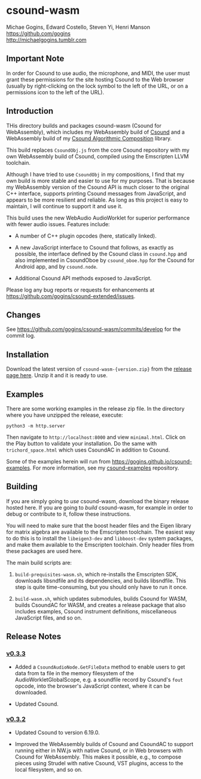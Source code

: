 # csound-wasm

Michae Gogins, Edward Costello, Steven Yi, Henri Manson<br>
https://github.com/gogins<br>
http://michaelgogins.tumblr.com

## Important Note

In order for Csound to use audio, the microphone, and MIDI, the user must 
grant these permissions for the site hosting Csound to the Web browser 
(usually by right-clicking on the lock symbol to the left of the URL, or 
on a permissions icon to the left of the URL).

## Introduction

THis directory builds and packages csound-wasm (Csound for WebAssembly), 
which includes my WebAssembly build of [Csound](https://github.com/csound/csound) 
and a WebAssembly build of my [Csound Algorithmic Composition](https://github.com/gogins/csound-ac) 
library.

This build replaces `CsoundObj.js` from the core Csound repository with my 
own WebAssembly build of Csound, compiled using the Emscripten LLVM 
toolchain.

Although I have tried to use `CsoundObj` in my compositions, I find that 
my own build is more stable and easier to use for my purposes. That is because 
my WebAssembly version of the Csound API is much closer to the original C++ 
interface, supports printing Csound messages from JavaScript, and appears to 
be more resilient and reliable. As long as this project is easy to maintain, I 
will continue to support it and use it.

This build uses the new WebAudio AudioWorklet for superior performance with 
fewer audio issues. Features include:

* A number of C++ plugin opcodes (here, statically linked).

* A new JavaScript interface to Csound that follows, as exactly as possible,
  the interface defined by the Csound class in `csound.hpp` and also
  implemented in CsoundOboe by `csound_oboe.hpp` for the Csound for Android
  app, and by `csound.node`.

* Additional Csound API methods exposed to JavaScript.

Please log any bug reports or requests for enhancements at
https://github.com/gogins/csound-extended/issues.

## Changes

See https://github.com/gogins/csound-wasm/commits/develop for the commit log.

## Installation

Download the latest version of `csound-wasm-{version.zip}` from the 
[release page here](https://github.com/gogins/csound-extended/releases). Unzip 
it and it is ready to use.

## Examples

There are some working examples in the release zip file. In the directory where 
you have unzipped the release, execute:

```
python3 -m http.server
```

Then navigate to `http://localhost:8000` and view `minimal.html`. Click on 
the Play button to validate your installation. Do the same with 
`trichord_space.html` which uses CsoundAC in addition to Csound.

Some of the examples herein will run from 
https://gogins.github.io/csound-examples. For more information, see my 
[csound-examples](https://github.com/gogins/csound-examples) repository.

## Building

If you are simply going to _use_ csound-wasm, download the binary release 
hosted here. If you are going to _build_ csound-wasm, for example in order to 
debug or contribute to it, follow these instructions.

You will need to make sure that the boost header files and the Eigen library 
for matrix algebra are available to the Emscripten toolchain. The easiest way 
to do this is to install the `libeigen3-dev` and `libboost-dev` system 
packages, and make them available to the Emscripten toolchain. Only header 
files from these packages are used here.

The main build scripts are:

1. `build-prequisites-wasm.sh`, which re-installs the Emscripten SDK, 
   downloads libsndfile and its dependencies, and builds libsndfile. This step 
   is quite time-consuming, but you should only have to run it once. 
   
2. `build-wasm.sh`, which updates submodules, builds Csound for WASM, builds 
   CsoundAC for WASM, and creates a release package that also includes 
   examples, Csound instrument definitions, miscellaneous JavaScript files, 
   and so on.

## Release Notes

### [v0.3.3](https://github.com/gogins/csound-wasm/commits/v0.3.2)

 - Added a `CsoundAudioNode.GetFileData` method to enable users to get data 
 from ta file in the memory filesystem of the AudioWorkletGlobalScope, e.g. a 
 soundfile record by Csound's `fout` opcode, into the browser's JavaScript 
 context, where it can be downloaded.

 - Updated Csound.

### [v0.3.2](https://github.com/gogins/csound-wasm/commits/v0.3.2)

 - Updated Csound to version 6.19.0.

 - Improved the WebAssembly builds of Csound and CsoundAC to support 
   running either in NW.js with native Csound, or in Web browsers with 
   Csound for WebAssembly. This makes it possible, e.g., to compose pieces 
   using Strudel with native Csound, VST plugins, access to the local 
   filesystem, and so on.


